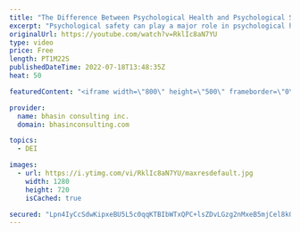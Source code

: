 ```yaml
---
title: "The Difference Between Psychological Health and Psychological Safety"
excerpt: "Psychological safety can play a major role in psychological health, a term which is increasingly being used to describe workplace mental health and wellness. But psychological safety and psychological health are two distinct concepts and it’s important to know the difference. In this video, bci’s Mental"
originalUrl: https://youtube.com/watch?v=RklIc8aN7YU
type: video
price: Free
length: PT1M22S
publishedDateTime: 2022-07-18T13:48:35Z
heat: 50

featuredContent: "<iframe width=\"800\" height=\"500\" frameborder=\"0\" src=\"https://www.youtube.com/embed/RklIc8aN7YU\" allow=\"accelerometer; autoplay; encrypted-media; gyroscope; picture-in-picture\" allowfullscreen></iframe>"

provider:
  name: bhasin consulting inc.
  domain: bhasinconsulting.com

topics:
  - DEI

images:
  - url: https://i.ytimg.com/vi/RklIc8aN7YU/maxresdefault.jpg
    width: 1280
    height: 720
    isCached: true

secured: "Lpn4IyCcSdwKipxeBU5L5c0qqKTBIbWTxQPC+lsZDvLGzg2nMxeB5mjCel8kQfKkHCeKNZ0E6Cnr3JEe7aBriypy8cZV8cqGtN1go8MZnUufxHxQ6wg2xD74xmcXf9OvmYA0u4uQ4y6NaraeT3wPGugVc4CSYJv+Xz8PTwmIa7wWzVYbtiihusQ0nnKSsv4bkXB4TE07am0fWjoztQhmv6RYQfTqJXJ+Crq81ZaHY38e6UEbUde+8NbJXZXh6s4PRDYRvrag/XzrH5HM7QOZ4OeKmmu5YdHBahmn0R+6Y6PijbUpzeMz/+aR5WcefveAXpdpiYwaGh5M9UPsc1ZQAcTbPx0tBhH5m3lNWMpod06lp0qpqLcyTSDLgwrWZc1DIMIP3Zds0fy+mBPLaZ8JpqkpoQZ0An574aQZGq8BT6Y=;kRU1JCKbEwPSDWx5D8AVdQ=="
---
```


